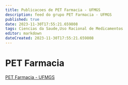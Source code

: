 ```yaml
---
title: Publicacoes de PET Farmacia - UFMGS
description: feed do grupo PET Farmacia - UFMGS
published: true
date: 2023-11-30T17:55:21.659808
tags: Ciencias da Saude,Uso Racional de Medicamentos
editor: markdown
dateCreated: 2023-11-30T17:55:21.659808
---
```


# PET Farmacia
[PET Farmacia - UFMGS](/grupo/180PETFarmaciaUFMGS.md)